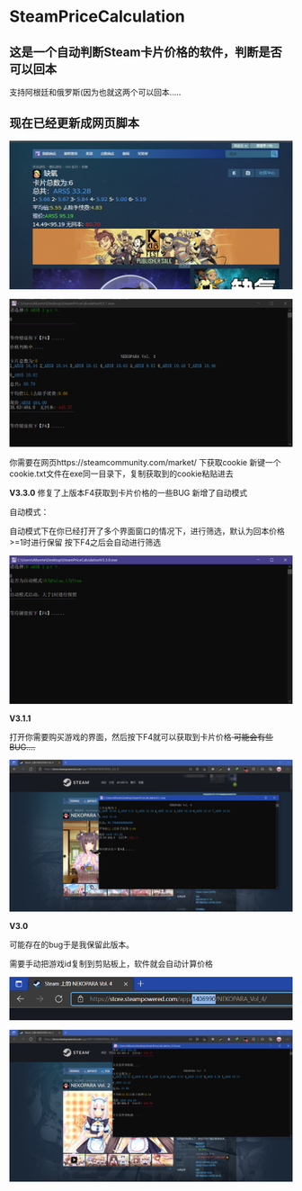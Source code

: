 # SteamPriceCalculation

## 这是一个自动判断Steam卡片价格的软件，判断是否可以回本

支持阿根廷和俄罗斯(因为也就这两个可以回本.....


## 现在已经更新成网页脚本





![](https://github.com/Afurete233/SteamPriceCalculation/blob/main/img/web1.png)







![](https://github.com/Afurete233/SteamPriceCalculation/blob/main/img/ys1.png)



你需要在网页https://steamcommunity.com/market/ 下获取cookie
新键一个cookie.txt文件在exe同一目录下，复制获取到的cookie粘贴进去


**V3.3.0**
修复了上版本F4获取到卡片价格的一些BUG
新增了自动模式


自动模式：

自动模式下在你已经打开了多个界面窗口的情况下，进行筛选，默认为回本价格>=1时进行保留
按下F4之后会自动进行筛选



![](https://github.com/Afurete233/SteamPriceCalculation/blob/main/img/ys5.png)



**V3.1.1**

打开你需要购买游戏的界面，然后按下F4就可以获取到卡片价格<del> ~~可能会有些BUG....~~

![](https://github.com/Afurete233/SteamPriceCalculation/blob/main/img/ys3.png)
 
**V3.0**

可能存在的bug于是我保留此版本。

需要手动把游戏id复制到剪贴板上，软件就会自动计算价格

![](https://github.com/Afurete233/SteamPriceCalculation/blob/main/img/ys2.png)

![](https://github.com/Afurete233/SteamPriceCalculation/blob/main/img/ys4.png)











